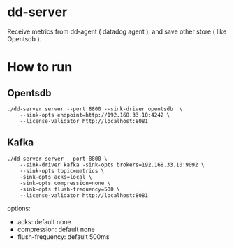 # dd-server

Receive metrics from dd-agent ( datadog agent ), and save other store ( like Opentsdb ).

# How to run

## Opentsdb

```
./dd-server server --port 8800 --sink-driver opentsdb  \
    --sink-opts endpoint=http://192.168.33.10:4242 \
    --license-validator http://localhost:8081
```

## Kafka

```
./dd-server server --port 8800 \
    --sink-driver kafka -sink-opts brokers=192.168.33.10:9092 \
    --sink-opts topic=metrics \
    -sink-opts acks=local \
    -sink-opts compression=none \
    -sink-opts flush-frequency=500 \
    --license-validator http://localhost:8081
```

options:

- acks: default none
- compression: default none
- flush-frequency: default 500ms

